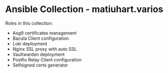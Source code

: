 # Ansible Collection - matiuhart.varios

Roles in this collection:

- Asg9 certificates management
- Bacula Client configuration
- Loki deployment
- Nginx SSL proxy with auto SSL
- Vaultwarden deployment
- Postfix Relay Client configuration
- Selfsigned certs generator

